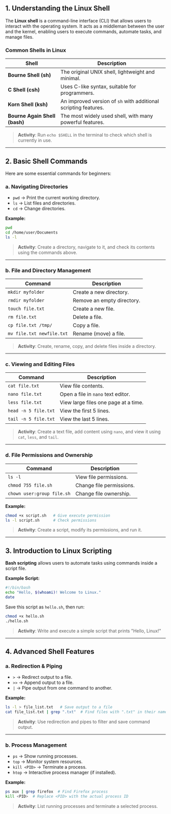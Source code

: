 ## **1. Understanding the Linux Shell**
The **Linux shell** is a command-line interface (CLI) that allows users to interact with the operating system. It acts as a middleman between the user and the kernel, enabling users to execute commands, automate tasks, and manage files.

### **Common Shells in Linux**
| Shell | Description |
|-------|------------|
| **Bourne Shell (sh)** | The original UNIX shell, lightweight and minimal. |
| **C Shell (csh)** | Uses C-like syntax, suitable for programmers. |
| **Korn Shell (ksh)** | An improved version of `sh` with additional scripting features. |
| **Bourne Again Shell (bash)** | The most widely used shell, with many powerful features. |

> **Activity**: Run `echo $SHELL` in the terminal to check which shell is currently in use.

---

## **2. Basic Shell Commands**
Here are some essential commands for beginners:

### **a. Navigating Directories**
- `pwd` → Print the current working directory.
- `ls` → List files and directories.
- `cd` → Change directories.

**Example:**
```bash
pwd
cd /home/user/Documents
ls -l
```

> **Activity**: Create a directory, navigate to it, and check its contents using the commands above.

---

### **b. File and Directory Management**
| Command | Description |
|---------|------------|
| `mkdir myfolder` | Create a new directory. |
| `rmdir myfolder` | Remove an empty directory. |
| `touch file.txt` | Create a new file. |
| `rm file.txt` | Delete a file. |
| `cp file.txt /tmp/` | Copy a file. |
| `mv file.txt newfile.txt` | Rename (move) a file. |

> **Activity**: Create, rename, copy, and delete files inside a directory.

---

### **c. Viewing and Editing Files**
| Command | Description |
|---------|------------|
| `cat file.txt` | View file contents. |
| `nano file.txt` | Open a file in `nano` text editor. |
| `less file.txt` | View large files one page at a time. |
| `head -n 5 file.txt` | View the first 5 lines. |
| `tail -n 5 file.txt` | View the last 5 lines. |

> **Activity**: Create a text file, add content using `nano`, and view it using `cat`, `less`, and `tail`.

---

### **d. File Permissions and Ownership**
| Command | Description |
|---------|------------|
| `ls -l` | View file permissions. |
| `chmod 755 file.sh` | Change file permissions. |
| `chown user:group file.sh` | Change file ownership. |

**Example:**
```bash
chmod +x script.sh   # Give execute permission
ls -l script.sh      # Check permissions
```

> **Activity**: Create a script, modify its permissions, and run it.

---

## **3. Introduction to Linux Scripting**
**Bash scripting** allows users to automate tasks using commands inside a script file.

**Example Script:**
```bash
#!/bin/bash
echo "Hello, $(whoami)! Welcome to Linux."
date
```
Save this script as `hello.sh`, then run:
```bash
chmod +x hello.sh
./hello.sh
```

> **Activity**: Write and execute a simple script that prints "Hello, Linux!"

---

## **4. Advanced Shell Features**
### **a. Redirection & Piping**
- `>` → Redirect output to a file.
- `>>` → Append output to a file.
- `|` → Pipe output from one command to another.

**Example:**
```bash
ls -l > file_list.txt   # Save output to a file
cat file_list.txt | grep ".txt"  # Find files with ".txt" in their name
```

> **Activity**: Use redirection and pipes to filter and save command output.

---

### **b. Process Management**
- `ps` → Show running processes.
- `top` → Monitor system resources.
- `kill <PID>` → Terminate a process.
- `htop` → Interactive process manager (if installed).

**Example:**
```bash
ps aux | grep firefox  # Find Firefox process
kill <PID>  # Replace <PID> with the actual process ID
```

> **Activity**: List running processes and terminate a selected process.
